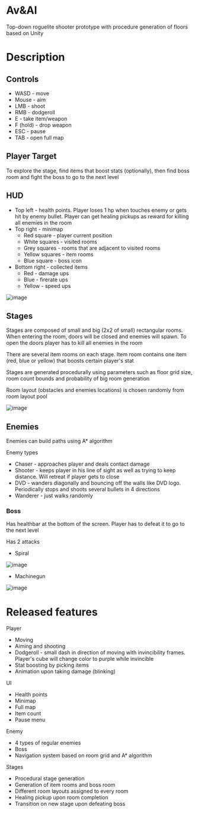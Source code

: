 # Av&Al
Top-down roguelite shooter prototype with procedure generation of floors based on Unity
# Description
## Controls
* WASD - move
* Mouse - aim
* LMB - shoot
* RMB - dodgeroll
* E - take item/weapon
* F (hold) - drop weapon
* ESC - pause
* TAB - open full map
## Player Target
To explore the stage, find items that boost stats (optionally), then find boss room and fight the boss to go to the next level  
## HUD
* Top left - health points. Player loses 1 hp when touches enemy or gets hit by enemy bullet. Player can get healing pickups as reward for killing all enemies in the room
* Top right - minimap
  + Red square - player current position
  + White squares - visited rooms
  + Grey squares - rooms that are adjacent to visited rooms
  + Yellow squares - item rooms
  + Blue square - boss icon
* Bottom right - collected items
  + Red - damage ups
  + Blue - firerate ups
  + Yellow - speed ups

![image](https://github.com/Karkusha23/WSM-PEWM/assets/16138259/78ee049b-a3cb-4c01-889f-8dd29a010fc9)
## Stages
Stages are composed of small and big (2x2 of small) rectangular rooms. When entering the room, doors will be closed and enemies will spawn. To open the doors player has to kill all enemies in the room  

There are several item rooms on each stage. Item room contains one item (red, blue or yellow) that boosts certain player's stat

Stages are generated procedurally using parameters such as floor grid size, room count bounds and probability of big room generation  

Room layout (obstacles and enemies locations) is chosen randomly from room layout pool  

![image](https://github.com/Karkusha23/WSM-PEWM/assets/16138259/e4dab1f9-a2af-453c-ae8b-b073e67f8f92)
## Enemies
Enemies can build paths using A* algorithm  

Enemy types
* Chaser - approaches player and deals contact damage
* Shooter - keeps player in his line of sight as well as trying to keep distance. Will retreat if player gets to close
* DVD - wanders diagonally and bouncing off the walls like DVD logo. Periodically stops and shoots several bullets in 4 directions
* Wanderer - just walks randomly
### Boss
Has healthbar at the bottom of the screen. Player has to defeat it to go to the next level  

Has 2 attacks
* Spiral

![image](https://github.com/Karkusha23/WSM-PEWM/assets/16138259/2b62a982-e88b-4354-b3a8-4ffde960c83c)
* Machinegun

![image](https://github.com/Karkusha23/WSM-PEWM/assets/16138259/77694c81-58b0-41a2-8df0-941202ec7600)

# Released features
Player
* Moving
* Aiming and shooting
* Dodgeroll - small dash in direction of moving with invincibility frames. Player's cube will change color to purple while invincible
* Stat boosting by picking items
* Animation upon taking damage (blinking)

UI
* Health points
* Minimap
* Full map
* Item count
* Pause menu

Enemy
* 4 types of regular enemies
* Boss
* Navigation system based on room grid and A* algorithm

Stages
* Procedural stage generation
* Generation of item rooms and boss room
* Different room layouts assigned to every room
* Healing pickup upon room completion
* Transition on new stage upon defeating boss
